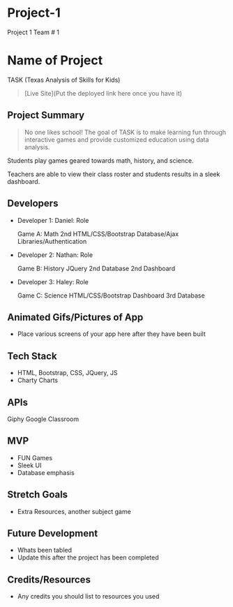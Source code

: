 # Project-1
Project 1 Team # 1
# Name of Project

TASK (Texas Analysis of Skills for Kids)

> [Live Site](Put the deployed link here once you have it)

## Project Summary

> No one likes school! The goal of TASK is to make learning fun through interactive games and provide customized education using data analysis.  

Students play games geared towards math, history, and science.

Teachers are able to view their class roster and students results in a sleek dashboard. 

## Developers

- Developer 1: Daniel: Role

  Game A: Math
  2nd HTML/CSS/Bootstrap
  Database/Ajax
  Libraries/Authentication
  
- Developer 2: Nathan: Role

  Game B: History
  JQuery
  2nd Database
  2nd Dashboard
  
- Developer 3: Haley: Role

  Game C: Science
  HTML/CSS/Bootstrap
  Dashboard
  3rd Database
 

## Animated Gifs/Pictures of App

- Place various screens of your app here after they have been built

## Tech Stack

- HTML, Bootstrap, CSS, JQuery, JS
- Charty Charts


## APIs

Giphy
Google Classroom

## MVP

- FUN Games
- Sleek UI
- Database emphasis

## Stretch Goals

- Extra Resources, another subject game

## Future Development

- Whats been tabled
- Update this after the project has been completed

## Credits/Resources

- Any credits you should list to resources you used
